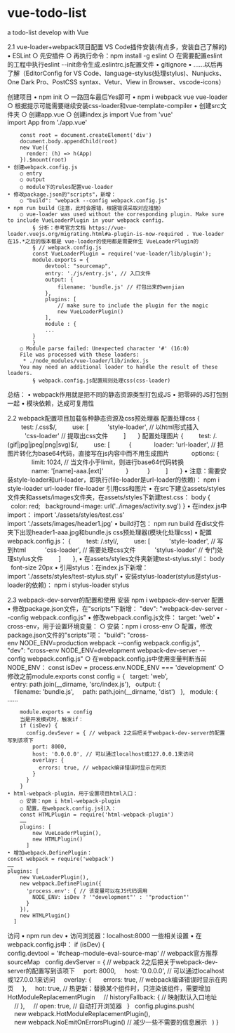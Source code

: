 # vue-todo-list
a todo-list develop with Vue

2.1 vue-loader+webpack项目配置
VS Code插件安装(有点多，安装自己了解的)
	• ESLint
		○ 先安插件
		○ 再执行命令：npm install -g eslint
		○ 在需要配置eslint的工程中执行eslint --init命令生成.eslintrc.js配置文件
	• gitignore
	• ……以后再了解（EditorConfig for VS Code、language-stylus(处理stylus)、Nunjucks、One Dark Pro、PostCSS syntax、Vetur、View in Browser、vscode-icons）

创建项目
	• npm init
		○ 一路回车最后Yes即可
	• npm i webpack vue vue-loader 
		○ 根据提示可能需要继续安装css-loader和vue-template-compiler
	• 创建src文件夹
		○ 创建app.vue
		<template>
		    <div id="test">{{text}}</div>
		</template>
		<script>
		export default {
		    data() {
		        return {
		            text: 'abc'
		        }
		    }
		}
		</script>
		<style>
		#test{
		    color: red;
		}
		</style>
		○ 创建index.js
		import Vue from 'vue'
		import App from './app.vue'
		
		const root = document.createElement('div')
		document.body.appendChild(root)
		new Vue({
		  render: (h) => h(App)
		}).$mount(root)
	• 创建webpack.config.js
		○ entry
		○ output
		○ module下的rules配置vue-loader
	• 修改package.json的"scripts"，新增：
		○ "build": "webpack --config webpack.config.js"
	• npm run build（注意，此时会报错，根据错误采取对应措施）
		○ vue-loader was used without the corresponding plugin. Make sure to include VueLoaderPlugin in your webpack config.
			§ 分析：参考官方文档 https://vue-loader.vuejs.org/migrating.html#a-plugin-is-now-required . Vue-loader在15.*之后的版本都是 vue-loader的使用都是需要伴生 VueLoaderPlugin的
			§ // webpack.config.js
			const VueLoaderPlugin = require('vue-loader/lib/plugin');
			module.exports = {
			    devtool: "sourcemap",
			    entry: './js/entry.js', // 入口文件
			    output: {
			        filename: 'bundle.js' // 打包出来的wenjian
			    },
			    plugins: [
			        // make sure to include the plugin for the magic
			        new VueLoaderPlugin()
			    ],
			    module : {
			    ...
			}
			}
		○ Module parse failed: Unexpected character '#' (16:0)
		File was processed with these loaders:
		 * ./node_modules/vue-loader/lib/index.js
		You may need an additional loader to handle the result of these loaders.
			§ webpack.config.js配置规则处理css(css-loader)
总结：
	• webpack作用就是把不同的静态资源类型打包成JS
	• 把零碎的JS打包到一起
	• 模块依赖，达成可复用性

2.2 webpack配置项目加载各种静态资源及css预处理器
配置处理css
	{
        test: /\.css$/,
        use: [
          'style-loader', // 以html形式插入
          'css-loader' // 提取出css文件
        ]
      }
配置处理图片
	{
        test: /\.(gif|jpg|jpeg|png|svg)$/,
        use: [
          {
            loader: 'url-loader', // 把图片转化为base64代码，直接写在js内容中而不用生成图片
            options: {
              limit: 1024, // 当文件小于limit，则进行base64代码转换
              name: '[name]-aaa.[ext]'
            }
          }
        ]
      }
	• 注意：需要安装style-loader和url-loader，即执行(file-loader是url-loader的依赖)：
		npm i style-loader url-loader file-loader
引用css和图片
	• 在src下建立assets/styles文件夹和assets/images文件夹，在assets/styles下新建test.css：
	body {
	  color: red;
	  background-image: url('../images/activity.svg')
	}
	• 在index.js中import：
	import './assets/styles/test.css'
	import './assets/images/header1.jpg'
	• build打包：
	npm run build
	在dist文件夹下出现header1-aaa.jpg和bundle.js
css预处理器(模块化处理css)
	• 配置webpack.config.js：
	{
	        test: /\.styl/,
	        use: [
	          'style-loader', // 写到html
	          'css-loader', // 需要处理css文件
	          'stylus-loader' // 专门处理stylus文件
	        ]
	      },
	• 在assets/styles文件夹新建test-stylus.styl：
	body
	  font-size 20px
	• 引用stylus：在index.js下新增：
	import './assets/styles/test-stylus.styl'
	• 安装stylus-loader(stylus是stylus-loader的依赖)：
	npm i stylus-loader stylus

2.3 webpack-dev-server的配置和使用
安装
	npm  i webpack-dev-server
配置
	• 修改package.json文件，在"scripts"下新增：
	"dev": "webpack-dev-server --config webpack.config.js"
	• 修改webpack.config.js文件：
	target: 'web'
	• cross-env，用于设置环境变量：
		○ 安装：npm i cross-env
		○ 配置，修改package.json文件的"scripts"项：
		"build": "cross-env NODE_ENV=production webpack --config webpack.config.js",
	     "dev": "cross-env NODE_ENV=development webpack-dev-server --config webpack.config.js"
		○ 在webpack.config.js中使用变量判断当前NODE_ENV：
		const isDev = process.env.NODE_ENV === 'development'
		○ 修改之前module.exports
		const config = {
		  target: 'web',
		  entry: path.join(__dirname, 'src/index.js'),
		  output: {
		    filename: 'bundle.js',
		    path: path.join(__dirname, 'dist')
		  },
		  module: {
			……
		
		module.exports = config
		当是开发模式时，触发if：
		if (isDev) {
		  config.devSever = { // webpack 2之后把关于webpack-dev-server的配置写到该项下
		    port: 8000,
		    host: '0.0.0.0', // 可以通过localhost或127.0.0.1来访问
		    overlay: {
		      errors: true, // webpack编译错误时显示在网页
		    }
		  }
		}
	• html-webpack-plugin，用于设置项目html入口：
		○ 安装：npm i html-webpack-plugin
		○ 配置，在webpack.config.js引入：
		const HTMLPlugin = require('html-webpack-plugin')
		……
		plugins: [
		    new VueLoaderPlugin(),
		    new HTMLPlugin()
		  ]
	• 增加webpack.DefinePlugin：
	const webpack = require('webpack')
	……
	plugins: [
	    new VueLoaderPlugin(),
	    new webpack.DefinePlugin({
	      'process.env': { // 该变量可以在JS代码调用
	        NODE_ENV: isDev ? '"development"' : '"production"'
	      }
	    }),
	    new HTMLPlugin()
	  ]
访问
	• npm run dev
	• 访问浏览器：localhost:8000
一些相关设置
	• 在webpack.config.js中：
	if (isDev) {   
	    config.devtool = '#cheap-module-eval-source-map' // webpack官方推荐sourceMap
	  config.devServer = { // webpack 2之后把关于webpack-dev-server的配置写到该项下
	    port: 8000,
	    host: '0.0.0.0', // 可以通过localhost或127.0.0.1来访问
	    overlay: {
	      errors: true, // webpack编译错误时显示在网页
	    },
	    hot: true, // 热更新：替换某个组件时，只渲染该组件，需要增加HotModuleReplacementPlugin
	    // historyFallback: { // 映射默认入口地址
	    // },
	    // open: true, // 自动打开浏览器
	  }
	  config.plugins.push(
	    new webpack.HotModuleReplacementPlugin(),
	    new webpack.NoEmitOnErrorsPlugin() // 减少一些不需要的信息展示
	  )
}
